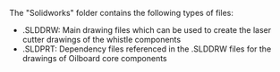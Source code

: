 The "Solidworks" folder contains the following types of files:

* .SLDDRW: Main drawing files which can be used to create the laser cutter drawings of the whistle components
* .SLDPRT: Dependency files referenced in the .SLDDRW files for the drawings of Oilboard core components